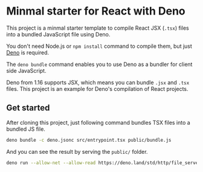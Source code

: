 # Minmal starter for React with Deno

This project is a minmal starter template to compile React JSX (`.tsx`) files into a bundled JavaScript file using Deno.

You don't need Node.js or `npm install` command to compile them, but just [Deno](https://deno.land/) is required.

The `deno bundle` command enables you to use Deno as a bundler for client side JavaScript.

Deno from 1.16 supports JSX, which means you can bundle `.jsx` and `.tsx` files. This project is an example for Deno's compilation of React projects.

## Get started

After cloning this project, just following command bundles TSX files into a bundled JS file.


```sh
deno bundle -c deno.jsonc src/entrypoint.tsx public/bundle.js
```

And you can see the result by serving the `public/` folder.


```sh
deno run --allow-net --allow-read https://deno.land/std/http/file_server.ts public/
```
